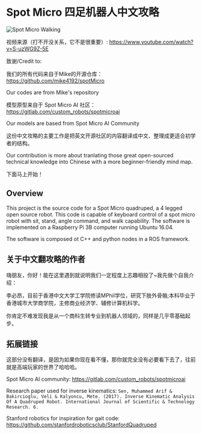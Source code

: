 # Spot Micro 四足机器人中文攻略

![Spot Micro Walking](assets/spot_micro_walking.gif)

视频来源（打不开没关系，它不是很重要）: https://www.youtube.com/watch?v=S-uzWG9Z-5E


致谢/Credit to:

我们的所有代码来自于Mike的开源仓库：https://github.com/mike4192/spotMicro

Our codes are from Mike's repository

模型原型来自于 Spot Micro AI 社区：https://gitlab.com/custom_robots/spotmicroai

Our models are based from Spot Micro AI Community

这份中文攻略的主要工作是把英文开源社区的内容翻译成中文、整理成更适合初学者的结构。

Our contribution is more about tranlating those great open-sourced technical knowledge into Chinese with a more beginner-friendly mind map.


下面马上开始！

## Overview
This project is the source code for a Spot Micro quadruped, a 4 legged open source robot. This code is capable of keyboard control of a spot micro robot with sit, stand, angle command, and walk capability. The software is implemented on a Raspberry Pi 3B computer running Ubuntu 16.04.

The software is composed ot C++ and python nodes in a ROS framework.




## 关于中文翻攻略的作者

嗨朋友，你好！能在这里遇到就说明我们一定程度上志趣相投了~我先做个自我介绍：

李必昂，目前于香港中文大学工学院修读MPhil学位，研究下肢外骨骼;本科毕业于香港城市大学商学院，主修商业经济学、辅修计算机科学。

你肯定不难发现我是从一个商科生转专业到机器人领域的，同样是几乎零基础起步。


## 拓展链接
这部分没有翻译，是因为如果你现在看不懂，那你就完全没有必要看下去了，往前就是高端玩家的世界了哈哈哈。

Spot Micro AI community: https://gitlab.com/custom_robots/spotmicroai

Research paper used for inverse kinematics:
`Sen, Muhammed Arif & Bakircioglu, Veli & Kalyoncu, Mete. (2017).
Inverse Kinematic Analysis Of A Quadruped Robot.
International Journal of Scientific & Technology Research. 6.`

Stanford robotics for inspiration for gait code: https://github.com/stanfordroboticsclub/StanfordQuadruped
